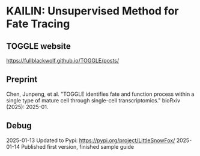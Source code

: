 # KAILIN: Unsupervised Method for Fate Tracing

TOGGLE website
---
https://fullblackwolf.github.io/TOGGLE/posts/


Preprint
---
Chen, Junpeng, et al. "TOGGLE identifies fate and function process within a single type of mature cell through single-cell transcriptomics." bioRxiv (2025): 2025-01.


Debug
---
2025-01-13 Updated to Pypi: https://pypi.org/project/LittleSnowFox/
2025-01-14 Published first version, finished sample guide
